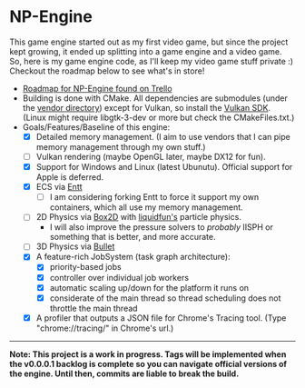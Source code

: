 # NP-Engine

This game engine started out as my first video game, but since the project kept growing, it ended up splitting into a game engine and a video game. So, here is my game engine code, as I'll keep my video game stuff private :) Checkout the roadmap below to see what's in store!

- [Roadmap for NP-Engine found on Trello](https://trello.com/b/YJhL1R6V)
- Building is done with CMake. All dependencies are submodules (under the [vendor directory](https://github.com/naphipps/NP-Engine/tree/master/vendor)) except for Vulkan, so install the [Vulkan SDK](https://vulkan.lunarg.com/sdk/home). (Linux might require libgtk-3-dev or more but check the CMakeFiles.txt.)
- Goals/Features/Baseline of this engine:
	- [x] Detailed memory management. (I aim to use vendors that I can pipe memory management through my own stuff.)
	- [ ] Vulkan rendering (maybe OpenGL later, maybe DX12 for fun).
	- [x] Support for Windows and Linux (latest Ubunutu). Official support for Apple is deferred.
	- [x] ECS via [Entt](https://github.com/skypjack/entt)
	  - [ ] I am considering forking Entt to force it support my own containers, which all use my memory management.
	- [ ] 2D Physics via [Box2D](https://github.com/erincatto/box2d) with [liquidfun's](https://github.com/google/liquidfun) particle physics.
	  - I will also improve the pressure solvers to _probably_ IISPH or something that is better, and more accurate.
	- [ ] 3D Physics via [Bullet](https://github.com/bulletphysics/bullet3)
	- [x] A feature-rich JobSystem (task graph architecture):
	  - [x] priority-based jobs
	  - [x] controller over individual job workers
	  - [x] automatic scaling up/down for the platform it runs on
	  - [x] considerate of the main thread so thread scheduling does not throttle the main thread
	- [x] A profiler that outputs a JSON file for Chrome's Tracing tool. (Type "chrome://tracing/" in Chrome's url.)

***

**Note: This project is a work in progress. Tags will be implemented when the v0.0.0.1 backlog is complete so you can navigate official versions of the engine. Until then, commits are liable to break the build.**
